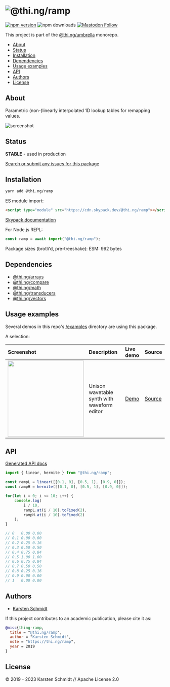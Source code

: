 <!-- This file is generated - DO NOT EDIT! -->

# ![@thi.ng/ramp](https://media.thi.ng/umbrella/banners-20220914/thing-ramp.svg?4bf9a6f2)

[![npm version](https://img.shields.io/npm/v/@thi.ng/ramp.svg)](https://www.npmjs.com/package/@thi.ng/ramp)
![npm downloads](https://img.shields.io/npm/dm/@thi.ng/ramp.svg)
[![Mastodon Follow](https://img.shields.io/mastodon/follow/109331703950160316?domain=https%3A%2F%2Fmastodon.thi.ng&style=social)](https://mastodon.thi.ng/@toxi)

This project is part of the
[@thi.ng/umbrella](https://github.com/thi-ng/umbrella/) monorepo.

- [About](#about)
- [Status](#status)
- [Installation](#installation)
- [Dependencies](#dependencies)
- [Usage examples](#usage-examples)
- [API](#api)
- [Authors](#authors)
- [License](#license)

## About

Parametric (non-)linearly interpolated 1D lookup tables for remapping values.

![screenshot](https://raw.githubusercontent.com/thi-ng/umbrella/develop/assets/ramp/readme.png)

## Status

**STABLE** - used in production

[Search or submit any issues for this package](https://github.com/thi-ng/umbrella/issues?q=%5Bramp%5D+in%3Atitle)

## Installation

```bash
yarn add @thi.ng/ramp
```

ES module import:

```html
<script type="module" src="https://cdn.skypack.dev/@thi.ng/ramp"></script>
```

[Skypack documentation](https://docs.skypack.dev/)

For Node.js REPL:

```js
const ramp = await import("@thi.ng/ramp");
```

Package sizes (brotli'd, pre-treeshake): ESM: 992 bytes

## Dependencies

- [@thi.ng/arrays](https://github.com/thi-ng/umbrella/tree/develop/packages/arrays)
- [@thi.ng/compare](https://github.com/thi-ng/umbrella/tree/develop/packages/compare)
- [@thi.ng/math](https://github.com/thi-ng/umbrella/tree/develop/packages/math)
- [@thi.ng/transducers](https://github.com/thi-ng/umbrella/tree/develop/packages/transducers)
- [@thi.ng/vectors](https://github.com/thi-ng/umbrella/tree/develop/packages/vectors)

## Usage examples

Several demos in this repo's
[/examples](https://github.com/thi-ng/umbrella/tree/develop/examples)
directory are using this package.

A selection:

| Screenshot                                                                                                        | Description                                 | Live demo                                        | Source                                                                        |
|:------------------------------------------------------------------------------------------------------------------|:--------------------------------------------|:-------------------------------------------------|:------------------------------------------------------------------------------|
| <img src="https://raw.githubusercontent.com/thi-ng/umbrella/develop/assets/examples/ramp-synth.png" width="240"/> | Unison wavetable synth with waveform editor | [Demo](https://demo.thi.ng/umbrella/ramp-synth/) | [Source](https://github.com/thi-ng/umbrella/tree/develop/examples/ramp-synth) |

## API

[Generated API docs](https://docs.thi.ng/umbrella/ramp/)

```ts
import { linear, hermite } from "@thi.ng/ramp";

const rampL = linear([[0.1, 0], [0.5, 1], [0.9, 0]]);
const rampH = hermite([[0.1, 0], [0.5, 1], [0.9, 0]]);

for(let i = 0; i <= 10; i++) {
    console.log(
        i / 10,
        rampL.at(i / 10).toFixed(2),
        rampH.at(i / 10).toFixed(2)
    );
}

// 0   0.00 0.00
// 0.1 0.00 0.00
// 0.2 0.25 0.16
// 0.3 0.50 0.50
// 0.4 0.75 0.84
// 0.5 1.00 1.00
// 0.6 0.75 0.84
// 0.7 0.50 0.50
// 0.8 0.25 0.16
// 0.9 0.00 0.00
// 1   0.00 0.00
```

## Authors

- [Karsten Schmidt](https://thi.ng)

If this project contributes to an academic publication, please cite it as:

```bibtex
@misc{thing-ramp,
  title = "@thi.ng/ramp",
  author = "Karsten Schmidt",
  note = "https://thi.ng/ramp",
  year = 2019
}
```

## License

&copy; 2019 - 2023 Karsten Schmidt // Apache License 2.0
